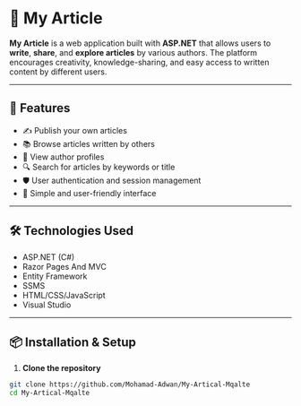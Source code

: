 # 📝 My Article

**My Article** is a web application built with **ASP.NET** that allows users to **write**, **share**, and **explore articles** by various authors. The platform encourages creativity, knowledge-sharing, and easy access to written content by different users.

---

## 🚀 Features

- ✍️ Publish your own articles
- 📚 Browse articles written by others
- 👥 View author profiles
- 🔍 Search for articles by keywords or title
- 🛡️ User authentication and session management
- 🧭 Simple and user-friendly interface

---

## 🛠️ Technologies Used

- ASP.NET (C#)
- Razor Pages And MVC 
- Entity Framework
- SSMS
- HTML/CSS/JavaScript
- Visual Studio

---


## 📦 Installation & Setup

1. **Clone the repository**

```bash
git clone https://github.com/Mohamad-Adwan/My-Artical-Mqalte
cd My-Artical-Mqalte
